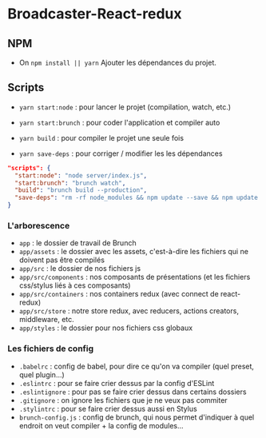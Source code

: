 # Broadcaster-React-redux

## NPM

* On `npm install || yarn` Ajouter les dépendances du projet.

## Scripts

* `yarn start:node` : pour lancer le projet (compilation, watch, etc.)
  

* `yarn start:brunch` : pour coder l'application et compiler auto

* `yarn build` : pour compiler le projet une seule fois
  
* `yarn save-deps` : pour corriger / modifier les les dépendances


```json
"scripts": {
  "start:node": "node server/index.js",
  "start:brunch": "brunch watch",
  "build": "brunch build --production",
  "save-deps": "rm -rf node_modules && npm update --save && npm update --save-dev"
}
```

### L'arborescence

* `app` : le dossier de travail de Brunch
* `app/assets` : le dossier avec les assets, c'est-à-dire les fichiers qui ne doivent pas être compilés
* `app/src` : le dossier de nos fichiers js
* `app/src/components` : nos composants de présentations (et les fichiers css/stylus liés à ces composants)
* `app/src/containers` : nos containers redux (avec connect de react-redux)
* `app/src/store` : notre store redux, avec reducers, actions creators, middleware, etc.
* `app/styles` : le dossier pour nos fichiers css globaux

### Les fichiers de config

* `.babelrc` : config de babel, pour dire ce qu'on va compiler (quel preset, quel plugin…)
* `.eslintrc` : pour se faire crier dessus par la config d'ESLint
* `.eslintignore` : pour pas se faire crier dessus dans certains dossiers
* `.gitignore` : on ignore les fichiers que je ne veux pas commiter
* `.stylintrc` : pour se faire crier dessus aussi en Stylus
* `brunch-config.js` : config de brunch, qui nous permet d'indiquer à quel endroit on veut compiler + la config de modules…



